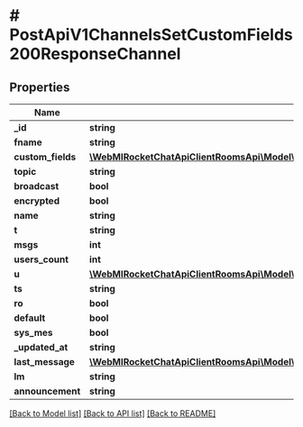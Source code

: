 # # PostApiV1ChannelsSetCustomFields200ResponseChannel

## Properties

Name | Type | Description | Notes
------------ | ------------- | ------------- | -------------
**_id** | **string** |  | [optional]
**fname** | **string** |  | [optional]
**custom_fields** | [**\WebMIRocketChatApiClientRoomsApi\Model\PostApiV1ChannelsSetCustomFields200ResponseChannelCustomFields**](PostApiV1ChannelsSetCustomFields200ResponseChannelCustomFields.md) |  | [optional]
**topic** | **string** |  | [optional]
**broadcast** | **bool** |  | [optional]
**encrypted** | **bool** |  | [optional]
**name** | **string** |  | [optional]
**t** | **string** |  | [optional]
**msgs** | **int** |  | [optional]
**users_count** | **int** |  | [optional]
**u** | [**\WebMIRocketChatApiClientRoomsApi\Model\PostApiV1ChannelsAddAll200ResponseChannelU**](PostApiV1ChannelsAddAll200ResponseChannelU.md) |  | [optional]
**ts** | **string** |  | [optional]
**ro** | **bool** |  | [optional]
**default** | **bool** |  | [optional]
**sys_mes** | **bool** |  | [optional]
**_updated_at** | **string** |  | [optional]
**last_message** | [**\WebMIRocketChatApiClientRoomsApi\Model\PostApiV1ChannelsAddAll200ResponseChannelLastMessage**](PostApiV1ChannelsAddAll200ResponseChannelLastMessage.md) |  | [optional]
**lm** | **string** |  | [optional]
**announcement** | **string** |  | [optional]

[[Back to Model list]](../../README.md#models) [[Back to API list]](../../README.md#endpoints) [[Back to README]](../../README.md)
